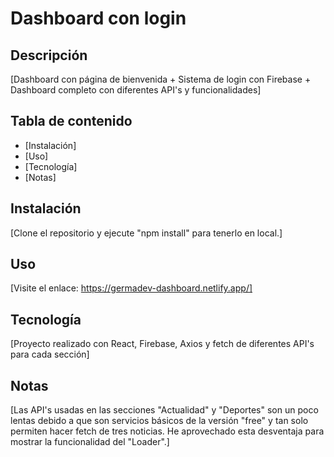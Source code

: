 # Dashboard con login

## Descripción

[Dashboard con página de bienvenida + Sistema de login con Firebase + Dashboard completo con diferentes API's y funcionalidades]

## Tabla de contenido

- [Instalación]
- [Uso]
- [Tecnología]
- [Notas]

## Instalación

[Clone el repositorio y ejecute "npm install" para tenerlo en local.]

## Uso

[Visite el enlace: https://germadev-dashboard.netlify.app/]

## Tecnología

[Proyecto realizado con React, Firebase, Axios y fetch de diferentes API's para cada sección]

## Notas

[Las API's usadas en las secciones "Actualidad" y "Deportes" son un poco lentas debido a que son servicios básicos de la versión "free" y tan solo permiten hacer fetch de tres noticias. He aprovechado esta desventaja para mostrar la funcionalidad del "Loader".]

